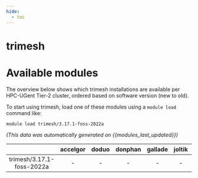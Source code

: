 ```yaml
---
hide:
  - toc
---
```


trimesh
=======

# Available modules


The overview below shows which trimesh installations are available per HPC-UGent Tier-2 cluster, ordered based on software version (new to old).

To start using trimesh, load one of these modules using a `module load` command like:

```shell
module load trimesh/3.17.1-foss-2022a
```

*(This data was automatically generated on {{modules_last_updated}})*  

| |accelgor|doduo|donphan|gallade|joltik|shinx|
| :---: | :---: | :---: | :---: | :---: | :---: | :---: |
|trimesh/3.17.1-foss-2022a|-|-|-|-|-|x|
